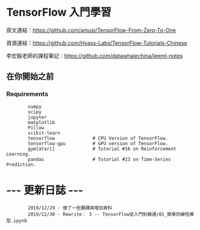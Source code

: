 # TensorFlow 入門學習 

原文連結：https://github.com/amusi/TensorFlow-From-Zero-To-One  

資源連結：https://github.com/Hvass-Labs/TensorFlow-Tutorials-Chinese

李宏毅老師的課程筆記：https://github.com/datawhalechina/leeml-notes

## 在你開始之前 

### Requirements
 
            numpy
            scipy
            jupyter
            matplotlib
            Pillow
            scikit-learn
            tensorflow              # CPU Version of TensorFlow.
            tensorflow-gpu	        # GPU version of TensorFlow.
            gym[atari]              # Tutorial #16 on Reinforcement Learning.
            pandas                  # Tutorial #23 on Time-Series Prediction.

# --- 更新日誌 ---
            2019/12/29 - 做了一些翻譯與增加資料
            2019/12/30 - Rewrite： 3 -- TensorFlow從入門到精通/01_簡單的線性模型.ipynb
